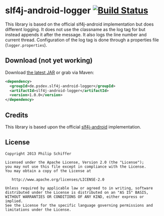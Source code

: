 slf4j-android-logger  [![Build Status](https://travis-ci.org/PSDev/slf4j-android-logger.png?branch=master)](https://travis-ci.org/PSDev/slf4j-android-logger)
==============

This library is based on the official slf4j-android implementation but does different logging.
It does not use the classname as the log tag for but instead appends it after the message. It also logs the line number and current thread.
Configuration of the log tag is done through a properties file (`logger.properties`).



Download (not yet working)
--------

Download [the latest JAR][1] or grab via Maven:

```xml
<dependency>
  <groupId>de.psdev.slf4j-android-logger</groupId>
  <artifactId>slf4j-android-logger</artifactId>
  <version>1.0.0</version>
</dependency>
```


Credits
-------

This library is based upon the official [slf4j-android][2] implementation.


License
-------

    Copyright 2013 Philip Schiffer

    Licensed under the Apache License, Version 2.0 (the "License");
    you may not use this file except in compliance with the License.
    You may obtain a copy of the License at

       http://www.apache.org/licenses/LICENSE-2.0

    Unless required by applicable law or agreed to in writing, software
    distributed under the License is distributed on an "AS IS" BASIS,
    WITHOUT WARRANTIES OR CONDITIONS OF ANY KIND, either express or implied.
    See the License for the specific language governing permissions and
    limitations under the License.

[1]: http://repository.sonatype.org/service/local/artifact/maven/redirect?r=central-proxy&g=de.psdev&a=slf4j-android-logger&v=LATEST
[2]: https://github.com/qos-ch/slf4j/tree/master/slf4j-android
